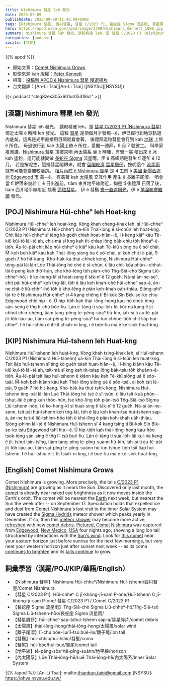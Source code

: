 ```yaml
---
title: Nishimura 彗星 leh 發光
date: 2023-09-09
publishdate: 2023-09-09T11:45:00+0800
tags: [Nishimura 彗星, 西村彗星, 彗星 C/2023 P1, 長蛇座 Sigma 流星雨, 彗星屑仔, 太陽風, 離子尾溜, 彗鬚, 彗尾, 地平線, 內太陽系]
hero: https://apod.nasa.gov/apod/image/2309/Nishimura_Kennett_1080.jpg
summary: Nishimura 彗星 leh 發光。講較精確 leh，是 彗星 C/2023 P1 (Nishimura 彗星) 倚近太陽 ê 時陣 leh 發光。
categories: [podcast]
vocals: [阿錕]
---
```


{{% apod %}}

- 原始文章：[Comet Nishimura Grows](https://apod.nasa.gov/apod/ap230909.html)
- 影像來源 kah 版權：[Peter Kennett](https://www.instagram.com/kennettphotography/)
- 相簿：[投稿到 APOD ê Nishimura 彗星 精選相片](https://www.facebook.com/media/set/?set=a.287149497346968&type=3)
- 台文翻譯：[An-Li Tsai][An-Li Tsai] ([NSYSU][NSYSU])

{{< podcast "clnq8zes305x601ur05318icl" >}}

## [漢羅] Nishimura 彗星 leh 發光
Nishimura 彗星 leh 發光。
講較精確 leh，是 [彗星 C/2023 P1 (Nishimura 彗星)][C/2023 P1 (Nishimura)] 倚近太陽 ê 時陣 leh 發光。
這粒 [彗星][comet] 是頂個月才發現--ê，伊已經行到地球軌道內底矣，這馬是光甲直接用目睭就看會著。
後禮拜這粒彗星會行到 kah [地球][Earth] 上倚 ê 所在。
毋過欲行到 kah 太陽上倚 ê 所在，愛閣一禮拜，9 月 7 號彼工。
科學家推測講，[Nishimura 彗星][Comet Nishimura] 頂擺來咱 內[太陽系][Solar System] 坐 ê 時陣，有留一寡 噴出來 ê 冰 kah 塗粉，這可能就變做 [長蛇座 Sigma][Sigma Hydrids] 流星雨，伊 ê 高峰期是發生 tī 逐年 ê 12 月。
若是按呢生，這擺彗星閣轉來，就會 [留閣較濟][refreshed] [彗星屑仔][comet debris]，按呢這个 [流星雨][meteor shower] 就有可能會變閣較活跳。
[相片內底 ê Nishimura 彗星][Pictured, Comet Nishimura] 是 4 工前 tī [美國][USA] [新墨西哥州][New Mexico] [Edgewood 市][Edgewood] 翕--ê。
有翕著 kah [太陽風][Sun's wind] 交互作用 產生 ê 長離子尾溜。
咱會當 tī 紲落來幾若工 ê 日出進前，tiàm 東爿地平線附近，抑是 tī 後禮拜 日落了後，tiàm 西爿地平線附近 揣著 [這粒彗星][this comet]。
伊 ê 彗鬚 [會一直遮爾光][continues to brighten]，伊 ê [尾溜嘛會繼續][tails continue] 發光。

## [POJ] Nishimura Hūi-chheⁿ leh Hoat-kng
Nishimura Hūi-chheⁿ leh hoat-kng.
Kóng khah cheng-khak leh, sī Hūi-chheⁿ C/2023 P1 (Nishimura Hūi-chheⁿ) óa-kīn Thài-iông ê sî-chūn leh hoat-kng.
Chit lia̍p hūi-chheⁿ sī téng kò goe̍h chiah hoat-hiān--ê, i í-keng kiâⁿ kàu Tē-kiû kúi-tō lāi-té ah, chit-má sī kng kah ti̍t-chiap iōng ba̍k-chiu to̍h khòaⁿ-ē-tio̍h.
Āu-lé-pài chit lia̍p hūi-chheⁿ ē kiâⁿ kàu kah Tē-kiû siōng óa ê só͘-chāi.
M̄-koh beh kiâⁿ kàu kah Thài-iông siōng óa ê só͘-chāi, ài koh chi̍t lé-pài, 9 goe̍h 7 hō hit-kang.
Kho-ha̍k-ka thui-chhek kóng, Nishimura Hūi-chheⁿ téng-pái lâi lán Lōe Thài-iông hē chē ê sî-chūn, ū lâu chi̍t-kóa phùn--chhut-lâi ê peng kah thô͘-hún, che khó-lêng to̍h piàn-chò Tn̂g-Siâ-chō Sigma Liû-chheⁿ-hō͘, i ê ko-hong-kî sī hoat-seng tī ta̍k-nî ê 12 goe̍h.
Nā-sī án-ne-seⁿ, chit pái hūi-chheⁿ koh tńg-lâi, to̍h ē lâu koh khah-chè hūi-chheⁿ sap-á, án-ne chit-ê liû-chhiⁿ-hō͘ to̍h ū khó-lêng ē piàn koh-khah oa̍h-thiàu.
Siòng-phìⁿ lāi-té ê Nishimura Hūi-chheⁿ sī 4 kang chêng tī Bí-kok Sin Be̍k-se-ko chiu Edgewood chhī hip--ê.
Ū hip-tio̍h kah thài-iông-hong kau-hō͘ chok-iōng sán-seng ê tn̂g lī-chú bóe-liu.
Lán ē-tàng tī sòa-lo̍h-lâi kúi-nā kang ê ji̍t-chhut chìn-chêng, tiàm tang-pêng tē-pêng-sòaⁿ hù-kīn, ia̍h-sī tī āu-lé-pài ji̍t-lo̍h liáu-āu, tiàm sai-pêng tē-pêng-sòaⁿ hù-kīn chhōe-tio̍h chit lia̍p hūi-chheⁿ.
I ê hūi-chhiu ē it-ti̍t chiah-nī kng, i ê bóe-liu mā ē kè-sio̍k hoat-kng.

## [KIP] Nishimura Huī-tshenn leh Huat-kng
Nishimura Huī-tshenn leh huat-kng.
Kóng khah tsing-khak leh, sī Huī-tshenn C/2023 P1 (Nishimura Huī-tshenn) uá-kīn Thài-iông ê sî-tsūn leh huat-kng.
Tsit lia̍p huī-tshenn sī tíng kò gue̍h tsiah huat-hiān--ê, i í-king kiânn kàu Tē-kiû kuí-tō lāi-té ah, tsit-má sī kng kah ti̍t-tsiap iōng ba̍k-tsiu to̍h khuànn-ē-tio̍h.
Āu-lé-pài tsit lia̍p huī-tshenn ē kiânn kàu kah Tē-kiû siōng uá ê sóo-tsāi.
M̄-koh beh kiânn kàu kah Thài-iông siōng uá ê sóo-tsāi, ài koh tsi̍t lé-pài, 9 gue̍h 7 hō hit-kang.
Kho-ha̍k-ka thui-tshik kóng, Nishimura Huī-tshenn tíng-pái lâi lán Luē Thài-iông hē tsē ê sî-tsūn, ū lâu tsi̍t-kuá phùn--tshut-lâi ê ping kah thôo-hún, tse khó-lîng to̍h piàn-tsò Tn̂g-Siâ-tsō Sigma Liû-tshenn-hōo, i ê ko-hong-kî sī huat-sing tī ta̍k-nî ê 12 gue̍h.
Nā-sī án-ne-senn, tsit pái huī-tshenn koh tńg-lâi, to̍h ē lâu koh khah-tsè huī-tshenn sap-á, án-ne tsit-ê liû-tshinn-hōo to̍h ū khó-lîng ē piàn koh-khah ua̍h-thiàu.
Siòng-phìnn lāi-té ê Nishimura Huī-tshenn sī 4 kang tsîng tī Bí-kok Sin Bi̍k-se-ko tsiu Edgewood tshī hip--ê.
Ū hip-tio̍h kah thài-iông-hong kau-hōo tsok-iōng sán-sing ê tn̂g lī-tsú bué-liu.
Lán ē-tàng tī suà-lo̍h-lâi kuí-nā kang ê ji̍t-tshut tsìn-tsîng, tiàm tang-pîng tē-pîng-suànn hù-kīn, ia̍h-sī tī āu-lé-pài ji̍t-lo̍h liáu-āu, tiàm sai-pîng tē-pîng-suànn hù-kīn tshuē-tio̍h tsit lia̍p huī-tshenn.
I ê huī-tshiu ē it-ti̍t tsiah-nī kng, i ê bué-liu mā ē kè-sio̍k huat-kng.

## [English] Comet Nishimura Grows
Comet Nishimura is growing.
More precisely, the tails [C/2023 P1 (Nishimura)][C/2023 P1 (Nishimura)] are growing as it nears the Sun.
Discovered only last month, the [comet][comet] is already near naked eye brightness as it now moves inside the Earth's orbit.
The comet will be nearest the [Earth][Earth] next week, but nearest the Sun the week after -- on September 17.
Speculation holds that expelled ice and dust from [Comet Nishimura][Comet Nishimura]'s last visit to the inner [Solar System][Solar System] may have created the [Sigma Hydrids][Sigma Hydrids] meteor shower which peaks yearly in December.
If so, then this [meteor shower][meteor shower] may become more active, [refreshed][refreshed] with new [comet debris][comet debris].
[Pictured, Comet Nishimura][Pictured, Comet Nishimura] was captured from [Edgewood][Edgewood], [New Mexico][New Mexico], [USA][USA] four nights ago, showing a long ion tail structured by interactions with the [Sun's wind][Sun's wind].
Look for [this comet][this comet] near your eastern horizon just before sunrise for the next few mornings, but very near your western horizon just after sunset next week -- as its coma [continues to brighten][continues to brighten] and its [tails continue][tails continue] to grow.

## 詞彙學習（漢羅/POJ/KIP/華語/English）
- 【Nishimura 彗星】Nishimura Hūi-chheⁿ/Nishimura Huī-tshenn/西村彗星/Comet Nishimura
- 【彗星 C/2023 P1】Hūi-chheⁿ C jī-khòng-jī-sam P-one/Huī-tshenn C jī-khòng-jī-sam P-one/ 彗星 C/2023 P1 / Comet C/2023 P1
- 【長蛇座 Sigma 流星雨】Tn̂g-Siâ-chō Sigma Liû-chheⁿ-hō͘/Tn̂g-Siâ-tsō Sigma Liû-tshenn-hōo/長蛇座 Sigma 流星雨/
- 【彗星屑仔】hūi-chheⁿ sap-á/huī-tshenn sap-á/彗星碎片/comet debris
- 【太陽風】thài-iông-hong/thài-iông-hong/太陽風/solar wind
- 【離子尾溜】lī-chú bóe-liu/lī-tsú bué-liu/離子尾/ion tail
- 【彗鬚】hūi-chhiu/huī-tshiu/彗髮/coma
- 【彗尾】hūi-bóe/huī-bué/彗尾/comet tail
- 【地平線】tē-pêng-sòaⁿ/tē-pîng-suànn/地平線/horizon
- 【內太陽系】Lōe Thài-iông-hē/Luē Thài-iông-hē/內太陽系/Inner Solar System

{{% /apod %}}
[An-Li Tsai]: mailto:thianbun.taigi@gmail.com
[NSYSU]: https://phys.nsysu.edu.tw/

[copyright]: https://apod.nasa.gov/apod/fap/lib/about_apod.html#srapply
[License]: https://creativecommons.org/licenses/by/2.0/

[C/2023 P1 (Nishimura)]:https://en.wikipedia.org/wiki/C/2023_P1_(Nishimura)
[comet]:https://spaceplace.nasa.gov/comets/en/
[Earth]:https://solarsystem.nasa.gov/planets/earth/overview/
[Comet Nishimura]:https://apod.nasa.gov/apod/ap230821.html
[Solar System]:https://solarsystem.nasa.gov/solar-system/our-solar-system/in-depth/
[Sigma Hydrids]:https://en.wikipedia.org/wiki/Sigma_Hydrids
[meteor shower]:https://apod.nasa.gov/apod/ap180808.html
[refreshed]: https://assets.rebelmouse.io/eyJhbGciOiJIUzI1NiIsInR5cCI6IkpXVCJ9.eyJpbWFnZSI6Imh0dHBzOi8vYXNzZXRzLnJibC5tcy80MTY0MTI3L29yaWdpbi5qcGciLCJleHBpcmVzX2F0IjoxNzA1Mzg5MjY1fQ.6M9vsWms-VGr9rPN1WvxANS2gjpEtNTYtBqtc4CDEZ8/img.jpg
[comet debris]:https://apod.nasa.gov/apod/ap171106.html
[Pictured, Comet Nishimura]:https://www.facebook.com/media/set/?set=a.287149497346968&type=3
[Edgewood]:https://en.wikipedia.org/wiki/Edgewood,_New_Mexico
[New Mexico]:https://en.wikipedia.org/wiki/New_Mexico
[USA]:https://en.wikipedia.org/wiki/United_States
[Sun's wind]:https://solarsystem.nasa.gov/resources/2288/the-solar-wind-across-our-solar-system/
[this comet]:https://earthsky.org/tonight/new-comet-c-2023-p1-nishimura-bright-august-september-october-2023/
[continues to brighten]:http://www.aerith.net/comet/catalog/2023P1/2023P1.html
[tails continue]:https://apod.nasa.gov/apod/ap131117.html
